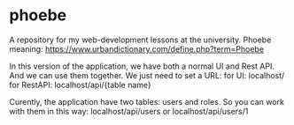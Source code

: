 # phoebe
A repository for my web-development lessons at the university. Phoebe meaning: https://www.urbandictionary.com/define.php?term=Phoebe

In this version of the application, we have both a normal UI and Rest API. And we can use them together.
We just need to set a URL:
for UI: localhost/
for RestAPI: localhost/api/{table name}

Curently, the application have two tables: users and roles. 
So you can work with them in this way: localhost/api/users or localhost/api/users/1
